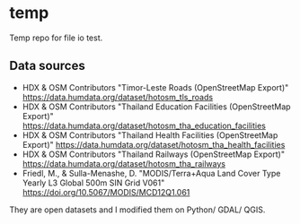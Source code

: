 # temp
Temp repo for file io test. 

## Data sources
- HDX & OSM Contributors "Timor-Leste Roads (OpenStreetMap Export)" https://data.humdata.org/dataset/hotosm_tls_roads
- HDX & OSM Contributors "Thailand Education Facilities (OpenStreetMap Export)" https://data.humdata.org/dataset/hotosm_tha_education_facilities
- HDX & OSM Contributors "Thailand Health Facilities (OpenStreetMap Export)" https://data.humdata.org/dataset/hotosm_tha_health_facilities
- HDX & OSM Contributors "Thailand Railways (OpenStreetMap Export)" https://data.humdata.org/dataset/hotosm_tha_railways
- Friedl, M., & Sulla-Menashe, D. "MODIS/Terra+Aqua Land Cover Type Yearly L3 Global 500m SIN Grid V061" https://doi.org/10.5067/MODIS/MCD12Q1.061

They are open datasets and I modified them on Python/ GDAL/ QGIS.
